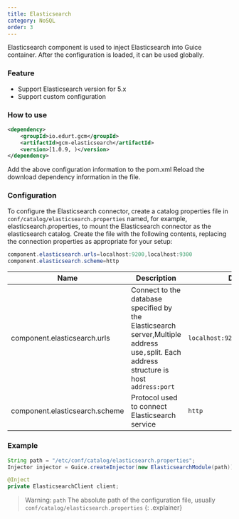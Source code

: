 ```yaml
---
title: Elasticsearch
category: NoSQL
order: 3
---
```


Elasticsearch component is used to inject Elasticsearch into Guice container. After the configuration is loaded, it can be used globally.

### Feature

- Support Elasticsearch version for 5.x
- Support custom configuration

### How to use

```xml
<dependency>
    <groupId>io.edurt.gcm</groupId>
    <artifactId>gcm-elasticsearch</artifactId>
    <version>[1.0.9, )</version>
</dependency>
```

Add the above configuration information to the pom.xml Reload the download dependency information in the file.

### Configuration

To configure the Elasticsearch connector, create a catalog properties file in `conf/catalog/elasticsearch.properties` named, for example, elasticsearch.properties, to mount the Elasticsearch connector as the elasticsearch catalog. Create the file with the following contents, replacing the connection properties as appropriate for your setup:

```java 
component.elasticsearch.urls=localhost:9200,localhost:9300
component.elasticsearch.scheme=http
```

|Name|Description|Default|
|---|---|---|
|component.elasticsearch.urls|Connect to the database specified by the Elasticsearch server,Multiple address use`,`split. Each address structure is host `address:port`|`localhost:9200,localhost:9300`|
|component.elasticsearch.scheme|Protocol used to connect Elasticsearch service|`http`|

### Example

```java 
String path = "/etc/conf/catalog/elasticsearch.properties";
Injector injector = Guice.createInjector(new ElasticsearchModule(path));

@Inject
private ElasticsearchClient client;
```

> Warning: `path` The absolute path of the configuration file, usually `conf/catalog/elasticsearch.properties`
{: .explainer}
